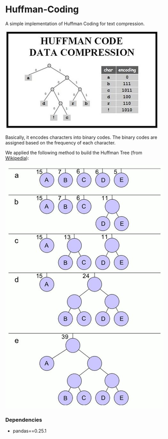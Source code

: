 # Huffman-Coding
A simple implementation of Huffman Coding for text compression. 

![alt text](https://raw.githubusercontent.com/mcsorkun/Huffman-Coding/master/images/huffman-coding.jpg)

Basically, it encodes characters into binary codes. The binary codes are assigned based on the frequency of each character.

We applied the following method to build the Huffman Tree (from [Wikipedia](https://en.wikipedia.org/wiki/Huffman_coding)):

![alt text](https://raw.githubusercontent.com/mcsorkun/Huffman-Coding/master/images/huffman-steps.jpg)


### Dependencies 
- pandas==0.25.1
